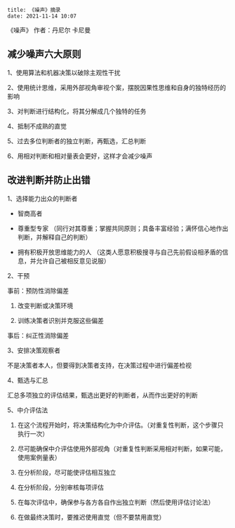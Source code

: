 ```
title: 《噪声》摘录
date: 2021-11-14 10:07
```

《噪声》 作者：丹尼尔 卡尼曼

## 减少噪声六大原则

1、使用算法和机器决策以破除主观性干扰

2、使用统计思维，采用外部视角审视个案，摆脱因果性思维和自身的独特经历的影响

3、对判断进行结构化，将其分解成几个独特的任务

4、抵制不成熟的直觉

5、过去多位判断者的独立判断，再甄选，汇总判断

6、用相对判断和相对量表会更好，这样才会减少噪声

## 改进判断并防止出错

1、选择能力出众的判断者

* 智商高者
* 尊重型专家
    （同行对其尊重；掌握共同原则；具备丰富经验；满怀信心地作出判断，并解释自己的判断）

* 拥有积极开放思维能力的人
    （这类人愿意积极搜寻与自己先前假设相矛盾的信息，并允许自己被相反意见说服）

2、干预

事前：预防性消除偏差

1. 改变判断或决策环境

2. 训练决策者识别并克服这些偏差

事后：纠正性消除偏差

3、安排决策观察者

不是决策者本人，但要得到决策者支持，在决策过程中进行偏差检视

4、甄选与汇总

汇总多项独立的评估结果，甄选出更好的判断者，从而作出更好的判断

5、中介评估法

1. 在这个流程开始时，将决策结构化为中介评估。（对重复性判断，这个步骤只执行一次）

2. 尽可能确保中介评估使用外部视角（对重复性判断采用相对判断，如果可能，使用案例量表）

3. 在分析阶段，尽可能使评估相互独立

4. 在分析阶段，分别审核每项评估

5. 在每次评估中，确保参与各方各自作出独立判断（然后使用评估讨论法）

6. 在做最终决策时，要推迟使用直觉（但不要禁用直觉）

